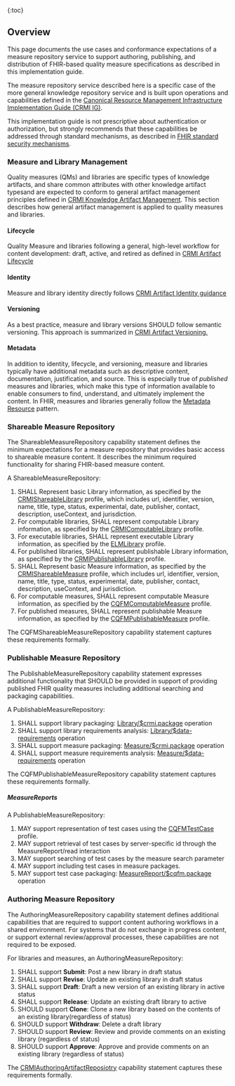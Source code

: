 {:toc}

## Overview
This page documents the use cases and conformance expectations of a measure repository service to support authoring, publishing, and distribution of FHIR-based quality measure specifications as described in this implementation guide.

The measure repository service described here is a specific case of the more general knowledge repository service and is built upon operations and capabilities defined in the [Canonical Resource Management Infrastructure Implementation Guide (CRMI IG)](http://hl7.org/fhir/uv/crmi).  

This implementation guide is not prescriptive about authentication or authorization, but strongly recommends that these capabilities be addressed through standard mechanisms, as described in [FHIR standard security mechanisms](https://www.hl7.org/fhir/security.html).

### Measure and Library Management

Quality measures (QMs) and libraries are specific types of knowledge artifacts, and share common attributes with other knowledge artifact typesand are expected to conform to general artifact management principles defined in [CRMI Knowledge Artifact Management](). This section describes how general artifact management is applied to quality measures and libraries.  

#### Lifecycle

Quality Measure and libraries following a general, high-level workflow for content development: draft, active, and retired as defined in [CRMI Artifact Lifecycle]()

#### Identity

Measure and library identity directly follows [CRMI Artifact Identity guidance]()

#### Versioning

As a best practice, measure and library versions SHOULD follow semantic versioning. This approach is summarized in [CRMI Artifact Versioning.]()

#### Metadata
In addition to identity, lifecycle, and versioning, measure and libraries typically have additional metadata such as descriptive content, documentation, justification, and source. This is especially true of _published_ measures and libraries, which make this type of information available to enable consumers to find, understand, and ultimately implement the content. In FHIR, measures and libraries generally follow the [Metadata Resource](https://hl7.org/fhir/clinicalreasoning-knowledge-artifact-representation.html#metadata) pattern. 

### Shareable Measure Repository

The ShareableMeasureRepository capability statement defines the minimum expectations for a measure repository that provides basic access to shareable measure content. It describes the minimum required functionality for sharing FHIR-based measure content. 

A ShareableMeasureRepository: 

1. SHALL Represent basic Library information, as specified by the [CRMIShareableLibrary](https://hl7.org/fhir/uv/crmi/StructureDefinition-crmi-shareablelibrary.html) profile, which includes url, identifier, version, name, title, type, status, experimental, date, publisher, contact, description, useContext, and jurisdiction. 
2. For computable libraries, SHALL represent computable Library information, as specified by the [CRMIComputableLibrary](https://hl7.org/fhir/uv/crmi/StructureDefinition-crmi-computablelibrary.html) profile. 
3. For executable libraries, SHALL represent executable Library information, as specified by the [ELMLibrary](http://hl7.org/fhir/uv/cql/1.0.0-snapshot/StructureDefinition-elm-json-library.html) profile. 
4. For published libraries, SHALL represent publishable Library information, as specified by the [CRMIPublishableLibrary](https://hl7.org/fhir/uv/crmi/StructureDefinition-crmi-publishablelibrary.html) profile. 
5. SHALL Represent basic Measure information, as specified by the [CRMIShareableMeasure](https://hl7.org/fhir/uv/crmi/StructureDefinition-crmi-shareablemeasure.html) profile, which includes url, identifier, version, name, title, type, status, experimental, date, publisher, contact, description, useContext, and jurisdiction. 
6. For computable measures, SHALL represent computable Measure information, as specified by the [CQFMComputableMeasure](https://hl7.org/fhir/us/cqfmeasures/2024May/StructureDefinition-computable-measure-cqfm.html) profile. 
7. For published measures, SHALL represent publishable Measure information, as specified by the [CQFMPublishableMeasure](https://hl7.org/fhir/us/cqfmeasures/2024May/StructureDefinition-publishable-measure-cqfm.html) profile.

The CQFMShareableMeasureRepository capability statement captures these requirements formally.

### Publishable Measure Repository 

The PublishableMeasureRepository capability statement expresses additional functionality that SHOULD be provided in support of providing published FHIR quality measures including additional searching and packaging capabilities. 

A PublishableMeasureRepository:  

1. SHALL support library packaging: [Library/$crmi.package](https://hl7.org/fhir/uv/crmi/OperationDefinition-crmi-package.html) operation 
2. SHALL support library requirements analysis: [Library/$data-requirements](https://hl7.org/fhir/uv/crmi/OperationDefinition-crmi-data-requirements.html) operation 
3. SHALL support measure packaging: [Measure/$crmi.package](https://hl7.org/fhir/uv/crmi/OperationDefinition-crmi-package.html) operation 
4. SHALL support measure requirements analysis: [Measure/$data-requirements](https://hl7.org/fhir/uv/crmi/OperationDefinition-crmi-data-requirements.html) operation 

The CQFMPublishableMeasureRepository capability statement captures these requirements formally. 

##### MeasureReports 

A PublishableMeasureRepository: 

1. MAY support representation of test cases using the [CQFMTestCase](https://hl7.org/fhir/us/cqfmeasures/2024May/StructureDefinition-test-case-cqfm.html) profile. 
2. MAY support retrieval of test cases by server-specific id through the MeasureReport/read interaction 
3. MAY support searching of test cases by the measure search parameter 
4. MAY support including test cases in measure packages. 
5. MAY support test case packaging: [MeasureReport/$cqfm.package](https://hl7.org/fhir/us/cqfmeasures/2024May/OperationDefinition-cqfm-package.html) operation 

### Authoring Measure Repository 

The AuthoringMeasureRepository capability statement defines additional capabilities that are required to support content authoring workflows in a shared environment. For systems that do not exchange in progress content, or support external review/approval processes, these capabilities are not required to be exposed. 

For libraries and measures, an AuthoringMeasureRepository: 

1. SHALL support **Submit**: Post a new library in draft status 
2. SHALL support **Revise**: Update an existing library in draft status 
3. SHALL support **Draft**: Draft a new version of an existing library in active status 
4. SHALL support **Release**: Update an existing draft library to active 
5. SHOULD support **Clone**: Clone a new library based on the contents of an existing library(regardless of status) 
6. SHOULD support **Withdraw**: Delete a draft library 
7. SHOULD support **Review**: Review and provide comments on an existing library (regardless of status) 
8. SHOULD support **Approve**: Approve and provide comments on an existing library (regardless of status) 

The [CRMIAuthoringArtifactReposiotry]({{site.data.fhir.ver.crmi}}/CapabilityStatement-crmi-authoring-artifact-repository.html) capability statement captures these requirements formally. 
